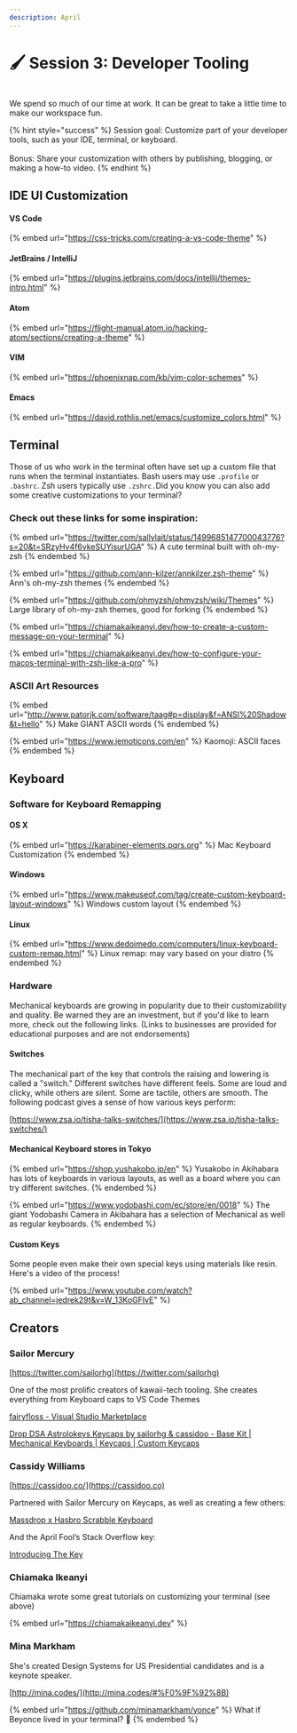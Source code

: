 ```yaml
---
description: April
---
```


# 🖌 Session 3: Developer Tooling

\
We spend so much of our time at work. It can be great to take a little time to make our workspace fun.

{% hint style="success" %}
Session goal: Customize part of your developer tools, such as your IDE, terminal, or keyboard.\
\
Bonus: Share your customization with others by publishing, blogging, or making a how-to video.
{% endhint %}



## IDE UI Customization



#### VS Code

{% embed url="https://css-tricks.com/creating-a-vs-code-theme" %}

#### JetBrains / IntelliJ

{% embed url="https://plugins.jetbrains.com/docs/intellij/themes-intro.html" %}

#### Atom

{% embed url="https://flight-manual.atom.io/hacking-atom/sections/creating-a-theme" %}

#### VIM

{% embed url="https://phoenixnap.com/kb/vim-color-schemes" %}

#### Emacs

{% embed url="https://david.rothlis.net/emacs/customize_colors.html" %}

## Terminal

Those of us who work in the terminal often have set up a custom file that runs when the terminal instantiates. Bash users may use `.profile` or `.bashrc`.  Zsh users typically use `.zshrc.`Did you know you can also add some creative customizations to your terminal?



### Check out these links for some inspiration:&#x20;

{% embed url="https://twitter.com/sallylait/status/1499685147700043776?s=20&t=SRzyHv4f6vkeSUYisurUGA" %}
A cute terminal built with oh-my-zsh
{% endembed %}

{% embed url="https://github.com/ann-kilzer/annkilzer.zsh-theme" %}
Ann's oh-my-zsh themes
{% endembed %}

{% embed url="https://github.com/ohmyzsh/ohmyzsh/wiki/Themes" %}
Large library of oh-my-zsh themes, good for forking
{% endembed %}

{% embed url="https://chiamakaikeanyi.dev/how-to-create-a-custom-message-on-your-terminal" %}

{% embed url="https://chiamakaikeanyi.dev/how-to-configure-your-macos-terminal-with-zsh-like-a-pro" %}

### ASCII Art Resources

{% embed url="http://www.patorjk.com/software/taag#p=display&f=ANSI%20Shadow&t=hello" %}
Make GIANT ASCII words
{% endembed %}

{% embed url="https://www.jemoticons.com/en" %}
Kaomoji: ASCII faces
{% endembed %}

## Keyboard

### Software for Keyboard Remapping

#### OS X

{% embed url="https://karabiner-elements.pqrs.org" %}
Mac Keyboard Customization
{% endembed %}

#### Windows

{% embed url="https://www.makeuseof.com/tag/create-custom-keyboard-layout-windows" %}
Windows custom layout
{% endembed %}

#### Linux

{% embed url="https://www.dedoimedo.com/computers/linux-keyboard-custom-remap.html" %}
Linux remap: may vary based on your distro
{% endembed %}

### Hardware

Mechanical keyboards are growing in popularity due to their customizability and quality. Be warned they are an investment, but if you'd like to learn more, check out the following links. (Links to businesses are provided for educational purposes and are not endorsements)

#### Switches

The mechanical part of the key that controls the raising and lowering is called a "switch." Different switches have different feels. Some are loud and clicky, while others are silent. Some are tactile, others are smooth. The following podcast gives a sense of how various keys perform:

[https://www.zsa.io/tisha-talks-switches/](https://www.zsa.io/tisha-talks-switches/)

#### Mechanical Keyboard stores in Tokyo

{% embed url="https://shop.yushakobo.jp/en" %}
Yusakobo in Akihabara has lots of keyboards in various layouts, as well as a board where you can try different switches.
{% endembed %}

{% embed url="https://www.yodobashi.com/ec/store/en/0018" %}
The giant Yodobashi Camera in Akibahara has a selection of Mechanical as well as regular keyboards.
{% endembed %}



#### Custom Keys

Some people even make their own special keys using materials like resin. Here's a video of the process!

{% embed url="https://www.youtube.com/watch?ab_channel=jedrek29t&v=W_13KoGFIvE" %}

## Creators

### Sailor Mercury

[https://twitter.com/sailorhg](https://twitter.com/sailorhg)

One of the most prolific creators of kawaii-tech tooling. She creates everything from Keyboard caps to VS Code Themes

[fairyfloss - Visual Studio Marketplace](https://marketplace.visualstudio.com/items?itemName=nopjmp.fairyfloss)

[Drop DSA Astrolokeys Keycaps by sailorhg & cassidoo - Base Kit | Mechanical Keyboards | Keycaps | Custom Keycaps](https://drop.com/buy/drop-dsa-astrolokeys-keycaps-by-sailorhg-and-cassidoo?defaultSelectionIds=963789)

### Cassidy Williams

[https://cassidoo.co/](https://cassidoo.co)

Partnered with Sailor Mercury on Keycaps, as well as creating a few others:

[Massdrop x Hasbro Scrabble Keyboard](https://www.producthunt.com/posts/massdrop-x-hasbro-scrabble-keyboard)

And the April Fool’s Stack Overflow key:

[Introducing The Key](https://stackoverflow.blog/2021/03/31/the-key-copy-paste/)



### Chiamaka Ikeanyi

Chiamaka wrote some great tutorials on customizing your terminal (see above)

{% embed url="https://chiamakaikeanyi.dev" %}

### Mina Markham

She's created Design Systems for US Presidential candidates and is a keynote speaker.

[http://mina.codes/](http://mina.codes/#%F0%9F%92%8B)

{% embed url="https://github.com/minamarkham/yonce" %}
What if Beyonce lived in your terminal? :tada:
{% endembed %}

